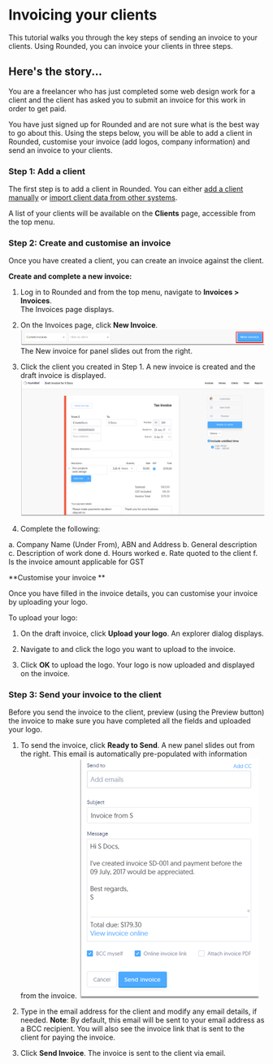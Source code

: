 # Invoicing your clients
 
This tutorial walks you through the key steps of sending an invoice to your clients. Using Rounded, you can invoice your clients in three steps. 

## Here's the story...

You are a freelancer who has just completed some web design work for a client and the client has asked you to submit an invoice for this work in order to get paid. 
 
You have just signed up for Rounded and are not sure what is the best way to go about this. Using the steps below, you will be able to add a client in Rounded, customise your invoice (add logos, company information) and send an invoice to your clients.

### Step 1: Add a client

The first step is to add a client in Rounded. You can either [add a client manually](/clients/can-i-add-clients-manually.md) or [import client data from other systems](/clients/how-do-i-import-client-data-from-external-systems.md). 

A list of your clients will be available on the **Clients** page, accessible from the top menu.

### Step 2: Create and customise an invoice

Once you have created a client, you can create an invoice against the client. 

**Create and complete a new invoice:**

1) Log in to Rounded and from the top menu, navigate to **Invoices &gt; Invoices**.  
   The Invoices page displays.

2) On the Invoices page, click **New Invoice**.
![](/assets/NI.png)
   The New invoice for panel slides out from the right. 

3) Click the client you created in Step 1.
   A new invoice is created and the draft invoice is displayed.  
![](/assets/DI.png)

4) Complete the following:

a. Company Name (Under From), ABN and Address
b. General description
c. Description of work done
d. Hours worked
e. Rate quoted to the client
f. Is the invoice amount applicable for GST

**Customise your invoice **

Once you have filled in the invoice details, you can customise your invoice by uploading your logo. 

To upload your logo:

1) On the draft invoice, click **Upload your logo**.
An explorer dialog displays.

2) Navigate to and click the logo you want to upload to the invoice.

3) Click **OK** to upload the logo.
Your logo is now uploaded and displayed on the invoice.

### Step 3: Send your invoice to the client

Before you send the invoice to the client, preview (using the Preview button) the invoice to make sure you have completed all the fields and uploaded your logo.

1) To send the invoice, click **Ready to Send**.
A new panel slides out from the right. This email is automatically pre-populated with information from the invoice.
![](/assets/ReadyToSend.png)

2) Type in the email address for the client and modify any email details, if needed.
**Note**: By default, this email will be sent to your email address as a BCC recipient. You will also see the invoice link that is sent to the client for paying the invoice.

3) Click **Send Invoice**.
The invoice is sent to the client via email. 



